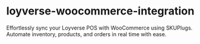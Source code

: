 # loyverse-woocommerce-integration
Effortlessly sync your Loyverse POS with WooCommerce using SKUPlugs. Automate inventory, products, and orders in real time with ease.

